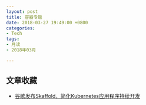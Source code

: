```yaml
---
layout: post
title: 容器专题
date: 2018-03-27 19:49:00 +0800
categories:
- Tech
tags:
- 月读
- 2018年03月

---
```



## 文章收藏

- [谷歌发布Skaffold，简化Kubernetes应用程序持续开发](http://www.infoq.com/cn/news/2018/03/skaffold-kubernetes)